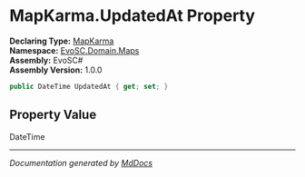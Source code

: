 ﻿<!--  
  <auto-generated>   
    The contents of this file were generated by a tool.  
    Changes to this file may be list if the file is regenerated  
  </auto-generated>   
-->

# MapKarma.UpdatedAt Property

**Declaring Type:** [MapKarma](../index.md)  
**Namespace:** [EvoSC.Domain.Maps](../../index.md)  
**Assembly:** EvoSC\#  
**Assembly Version:** 1.0.0

```csharp
public DateTime UpdatedAt { get; set; }
```

## Property Value

DateTime

___

*Documentation generated by [MdDocs](https://github.com/ap0llo/mddocs)*
